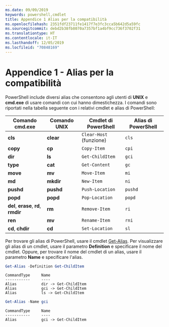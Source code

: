 ```yaml
---
ms.date: 09/09/2019
keywords: powershell,cmdlet
title: Appendice 1 Alias per la compatibilità
ms.openlocfilehash: 2351fdf23711fe1417f7e3fc3cca5b642d5a59fc
ms.sourcegitcommit: debd2b38fb8070a7357bf1a4bf9cc736f3702f31
ms.translationtype: HT
ms.contentlocale: it-IT
ms.lasthandoff: 12/05/2019
ms.locfileid: "70848169"
---
```

# <a name="appendix-1---compatibility-aliases"></a>Appendice 1 - Alias per la compatibilità

PowerShell include diversi alias che consentono agli utenti di **UNIX** e **cmd.exe** di usare comandi con cui hanno dimestichezza.
I comandi sono riportati nella tabella seguente con i relativi cmdlet e alias di PowerShell:

|Comando cmd.exe|Comando UNIX|Cmdlet di PowerShell|Alias di PowerShell|
|---------------|----------------|--------------|------------|
|**cls**|**clear**|`Clear-Host` (funzione)|`cls`|
|**copy**|**cp**|`Copy-Item`|`cpi`|
|**dir**|**ls**|`Get-ChildItem`|`gci`|
|**type**|**cat**|`Get-Content`|`gc`|
|**move**|**mv**|`Move-Item`|`mi`|
|**md**|**mkdir**|`New-Item`|`ni`|
|**pushd**|**pushd**|`Push-Location`|`pushd`|
|**popd**|**popd**|`Pop-Location`|`popd`|
|**del**, **erase**, **rd**, **rmdir**|**rm**|`Remove-Item`|`ri`|
|**ren**|**mv**|`Rename-Item`|`rni`|
|**cd**, **chdir**|**cd**|`Set-Location`|`sl`|

Per trovare gli alias di PowerShell, usare il cmdlet [Get-Alias](/powershell/module/Microsoft.PowerShell.Utility/Get-Alias). Per visualizzare gli alias di un cmdlet, usare il parametro **Definition** e specificare il nome del cmdlet.
Oppure, per trovare il nome del cmdlet di un alias, usare il parametro **Name** e specificare l'alias.

```powershell
Get-Alias -Definition Get-ChildItem
```

```Output
CommandType     Name
-----------     ----
Alias           dir -> Get-ChildItem
Alias           gci -> Get-ChildItem
Alias           ls -> Get-ChildItem
```

```powershell
Get-Alias -Name gci
```

```Output
CommandType     Name
-----------     ----
Alias           gci -> Get-ChildItem
```
